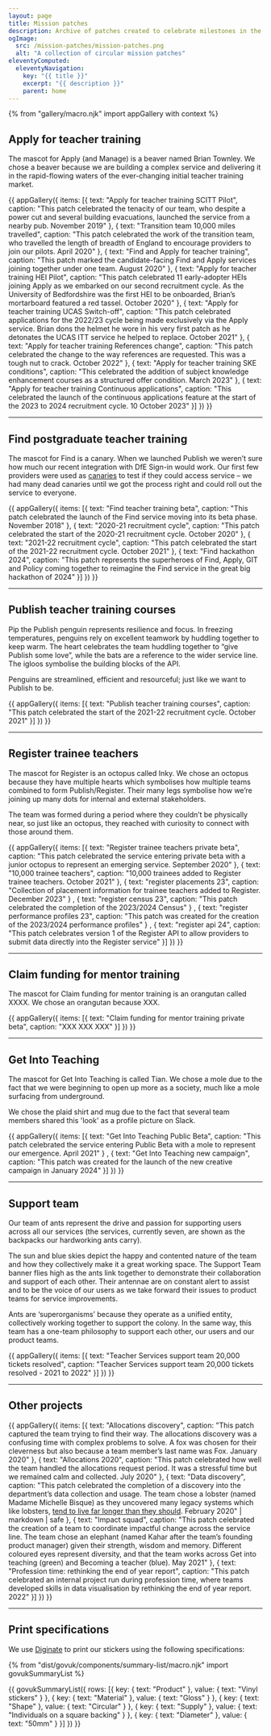 ```yaml
---
layout: page
title: Mission patches
description: Archive of patches created to celebrate milestones in the development of our different services.
ogImage:
  src: /mission-patches/mission-patches.png
  alt: "A collection of circular mission patches"
eleventyComputed:
  eleventyNavigation:
    key: "{{ title }}"
    excerpt: "{{ description }}"
    parent: home
---
```


<style>
  .app-prose figure > a { outline: 0 }
</style>

{% from "gallery/macro.njk" import appGallery with context %}

## Apply for teacher training

The mascot for Apply (and Manage) is a beaver named Brian Townley. We chose a beaver because we are building a complex service and delivering it in the rapid-flowing waters of the ever-changing initial teacher training market.

{{ appGallery({
  items: [{
    text: "Apply for teacher training SCITT Pilot",
    caption: "This patch celebrated the tenacity of our team, who despite a power cut and several building evacuations, launched the service from a nearby pub. November 2019"
  }, {
    text: "Transition team 10,000 miles travelled",
    caption: "This patch celebrated the work of the transition team, who travelled the length of breadth of England to encourage providers to join our pilots. April 2020"
  }, {
    text: "Find and Apply for teacher training",
    caption: "This patch marked the candidate-facing Find and Apply services joining together under one team. August 2020"
  }, {
    text: "Apply for teacher training HEI Pilot",
    caption: "This patch celebrated 11 early-adopter HEIs joining Apply as we embarked on our second recruitment cycle. As the University of Bedfordshire was the first HEI to be onboarded, Brian’s mortarboard featured a red tassel. October 2020"
  }, {
    text: "Apply for teacher training UCAS Switch-off",
    caption: "This patch celebrated applications for the 2022/23 cycle being made exclusively via the Apply service. Brian dons the helmet he wore in his very first patch as he detonates the UCAS ITT service he helped to replace. October 2021"
  },
  {
    text: "Apply for teacher training References change",
    caption: "This patch celebrated the change to the way references are requested. This was a tough nut to crack. October 2022"
  },
  {
    text: "Apply for teacher training SKE conditions",
    caption: "This celebrated the addition of subject knowledge enhancement courses as a structured offer condition. March 2023"
  },
  {
    text: "Apply for teacher training Continuous applications",
    caption: "This celebrated the launch of the continuous applications feature at the start of the 2023 to 2024 recruitment cycle. 10 October 2023"
  }]
}) }}

* * *

## Find postgraduate teacher training

The mascot for Find is a canary. When we launched Publish we weren’t sure how much our recent integration with DfE Sign-in would work. Our first few providers were used as [canaries](https://en.wikipedia.org/wiki/Sentinel_species) to test if they could access service – we had many dead canaries until we got the process right and could roll out the service to everyone.

{{ appGallery({
  items: [{
    text: "Find teacher training beta",
    caption: "This patch celebrated the launch of the Find service moving into its beta phase. November 2018"
  }, {
    text: "2020-21 recruitment cycle",
    caption: "This patch celebrated the start of the 2020-21 recruitment cycle. October 2020"
  }, {
    text: "2021-22 recruitment cycle",
    caption: "This patch celebrated the start of the 2021-22 recruitment cycle. October 2021"
  }, {
    text: "Find hackathon 2024",
    caption: "This patch represents the superheroes of Find, Apply, GIT and Policy coming together to reimagine the Find service in the great big hackathon of 2024"
  }]
}) }}

* * *

## Publish teacher training courses

Pip the Publish penguin represents resilience and focus. In freezing temperatures, penguins rely on excellent teamwork by huddling together to keep warm. The heart celebrates the team huddling together to “give Publish some love”, while the bats are a reference to the wider service line. The igloos symbolise the building blocks of the API.

Penguins are streamlined, efficient and resourceful; just like we want to Publish to be.

{{ appGallery({
  items: [{
    text: "Publish teacher training courses",
    caption: "This patch celebrated the start of the 2021-22 recruitment cycle. October 2021"
  }]
}) }}

* * *

## Register trainee teachers

The mascot for Register is an octopus called Inky. We chose an octopus because they have multiple hearts which symbolises how multiple teams combined to form Publish/Register. Their many legs symbolise how we’re joining up many dots for internal and external stakeholders.

The team was formed during a period where they couldn’t be physically near, so just like an octopus, they reached with curiosity to connect with those around them.

{{ appGallery({
  items: [{
    text: "Register trainee teachers private beta",
    caption: "This patch celebrated the service entering private beta with a junior octopus to represent an emerging service. September 2020"
  }, {
    text: "10,000 trainee teachers",
    caption: "10,000 trainees added to Register trainee teachers. October 2021"
  }, {
text: "register placements 23",
caption: "Collection of placement information for trainee teachers added to Register. December 2023"
  } , {
text: "register census 23",
caption: "This patch celebrated the completion of the 2023/2024 Census"
} , {
text: "register performance profiles 23",
caption: "This patch was created for the creation of the 2023/2024 performance profiles"
} , {
text: "register api 24",
caption: "This patch celebrates version 1 of the Register API to allow providers to submit data directly into the Register service"
}]
}) }}

* * *

## Claim funding for mentor training

The mascot for Claim funding for mentor training is an orangutan called XXXX. We chose an orangutan because XXX.

{{ appGallery({
  items: [{
    text: "Claim funding for mentor training private beta",
    caption: "XXX XXX XXX"
  }]
}) }}

* * *

## Get Into Teaching

The mascot for Get Into Teaching is called Tian. We chose a mole due to the fact that we were beginning to open up more as a society, much like a mole surfacing from underground.

We chose the plaid shirt and mug due to the fact that several team members shared this 'look' as a profile picture on Slack.

{{ appGallery({
  items: [{
  text: "Get Into Teaching Public Beta",
  caption: "This patch celebrated the service entering Public Beta with a mole to represent our emergence. April 2021"
    } , {
  text: "Get Into Teaching new campaign",
  caption: "This patch was created for the launch of the new creative campaign in January 2024"
  }]
}) }}

* * *

## Support team

Our team of ants represent the drive and passion for supporting users across all our services (the services, currently seven, are shown as the backpacks our hardworking ants carry).

The sun and blue skies depict the happy and contented nature of the team and how they collectively make it a great working space. The Support Team banner flies high as the ants link together to demonstrate their collaboration and support of each other. Their antennae are on constant alert to assist and to be the voice of our users as we take forward their issues to product teams for service improvements.

Ants are ‘superorganisms’ because they operate as a unified entity, collectively working together to support the colony. In the same way, this team has a one-team philosophy to support each other, our users and our product teams.

{{ appGallery({
  items: [{
    text: "Teacher Services support team 20,000 tickets resolved",
    caption: "Teacher Services support team 20,000 tickets resolved - 2021 to 2022"
    }]
}) }}

* * *

## Other projects

{{ appGallery({
  items: [{
    text: "Allocations discovery",
    caption: "This patch captured the team trying to find their way. The allocations discovery was a confusing time with complex problems to solve. A fox was chosen for their cleverness but also because a team member’s last name was Fox. January 2020"
  }, {
    text: "Allocations 2020",
    caption: "This patch celebrated how well the team handled the allocations request period. It was a stressful time but we remained calm and collected. July 2020"
  }, {
    text: "Data discovery",
    caption: "This patch celebrated the completion of a discovery into the department’s data collection and usage. The team chose a lobster (named Madame Michelle Bisque) as they uncovered many legacy systems which like lobsters, [tend to live far longer than they should](https://twitter.com/drsnooks/status/1217775748980912130). February 2020" | markdown | safe
  }, {
    text: "Impact squad",
    caption: "This patch celebrated the creation of a team to coordinate impactful change across the service line. The team chose an elephant (named Kahar after the team’s founding product manager) given their strength, wisdom and memory. Different coloured eyes represent diversity, and that the team works across Get into teaching (green) and Becoming a teacher (blue). May 2021"
  }, {
    text: "Profession time: rethinking the end of year report",
    caption: "This patch celebrated an internal project run during profession time, where teams developed skills in data visualisation by rethinking the end of year report. 2022"
  }]
}) }}

* * *

## Print specifications

We use [Diginate](https://diginate.com) to print our stickers using the following specifications:

{% from "dist/govuk/components/summary-list/macro.njk" import govukSummaryList %}

{{ govukSummaryList({
  rows: [{
    key: {
      text: "Product"
    },
    value: {
      text: "Vinyl stickers"
    }
  }, {
    key: {
      text: "Material"
    },
    value: {
      text: "Gloss"
    }
  }, {
    key: {
      text: "Shape"
    },
    value: {
      text: "Circular"
    }
  }, {
    key: {
      text: "Supply"
    },
    value: {
      text: "Individuals on a square backing"
    }
  }, {
    key: {
      text: "Diameter"
    },
    value: {
      text: "50mm"
    }
  }]
}) }}
